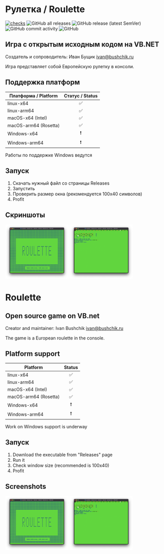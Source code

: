 # Рулетка / Roulette
[![checks](https://github.com/ivabus/roulette/actions/workflows/build.yml/badge.svg?branch=main)](https://github.com/ivabus/roulette/actions/workflows/build.yml)
![GitHub all releases](https://img.shields.io/github/downloads/ivabus/roulette/total)
![GitHub release (latest SemVer)](https://img.shields.io/github/v/release/ivabus/roulette)
![GitHub commit activity](https://img.shields.io/github/commit-activity/m/ivabus/roulette)
![GitHub](https://img.shields.io/github/license/ivabus/roulette)


## Игра с открытым исходным кодом на VB.NET

Создатель и сопроводитель: Иван Бущик <ivan@bushchik.ru>

Игра представляет собой Европейскую рулетку в консоли.

## Поддержка платформ
|Платформа / Platform|Статус / Status|
|---|:---:|
|linux-x64|✅|
|linux-arm64|✅|
|macOS-x64 (Intel)|✅|
|macOS-arm64 (Rosetta)|✅|
|Windows-x64| ❗ |
|Windows-arm64| ❗ |

Работы по поддержке Windows ведутся


## Запуск

1. Скачать нужный файл со страницы Releases
2. Запустить
3. Проверить размер окна (рекомендуется 100х40 символов)
4. Profit

## Скриншоты

<img alt="Скриншот 1" src="screenshots/1.png" width="200"/>
<img alt="Скриншот 2" src="screenshots/2.png" width="200"/>

# Roulette

## Open source game on VB.net

Creator and maintainer: Ivan Bushchik <ivan@bushchik.ru>

The game is a European roulette in the console.

## Platform support
|Platform|Status|
|---|:---:|
|linux-x64|✅|
|linux-arm64|✅|
|macOS-x64 (Intel)|✅|
|macOS-arm64 (Rosetta)|✅|
|Windows-x64| ❗ |
|Windows-arm64| ❗ |

Work on Windows support is underway

## Запуск

1. Download the executable from "Releases" page
2. Run it
3. Check window size (recommended is 100x40)
4. Profit

## Screenshots

<img alt="Скриншот 1" src="screenshots/1.png" width="200"/>
<img alt="Скриншот 2" src="screenshots/2.png" width="200"/>


